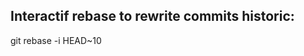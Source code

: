 Interactif rebase to rewrite commits historic:
----------------------------------------------

 git rebase -i HEAD~10
